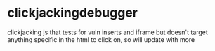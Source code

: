 # clickjackingdebugger
clickjacking js that tests for vuln
 inserts and iframe but doesn't target anything specific in the html to click on, so will update with more
